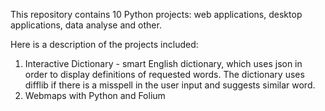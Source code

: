 This repository contains 10 Python projects: web applications, desktop applications, data analyse and other.

Here is a description of the projects included:

1. Interactive Dictionary - smart English dictionary, which uses json in order to display definitions of requested words. The dictionary uses difflib if there is a misspell in the user input and suggests similar word.
2. Webmaps with Python and Folium
